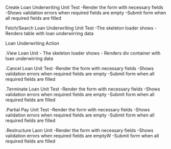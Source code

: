 Create Loan Underwriting Unit Test
-Render the form with necessary fields
-Shows validation errors when required fields are empty
-Submit form when all required fields are filled

Fetch/Search Loan Underwriting Unit Test
-The skeleton loader shows
-Renders table with loan underwirring data

Loan Underwriting Action

.View Loan Unit - The skeleton loader shows - Renders div container with loan underwirring data

.Cancel Loan Unit Test
-Render the form with necessary fields
-Shows validation errors when required fields are empty
-Submit form when all required fields are filled

.Terminate Loan Unit Test
-Render the form with necessary fields
-Shows validation errors when required fields are empty
-Submit form when all required fields are filled

.Partial Pay Unit Test
-Render the form with necessary fields
-Shows validation errors when required fields are empty
-Submit form when all required fields are filled

.Restructure Laon Unit
-Render the form with necessary fields
-Shows validation errors when required fields are emptyW
-Submit form when all required fields are filled
